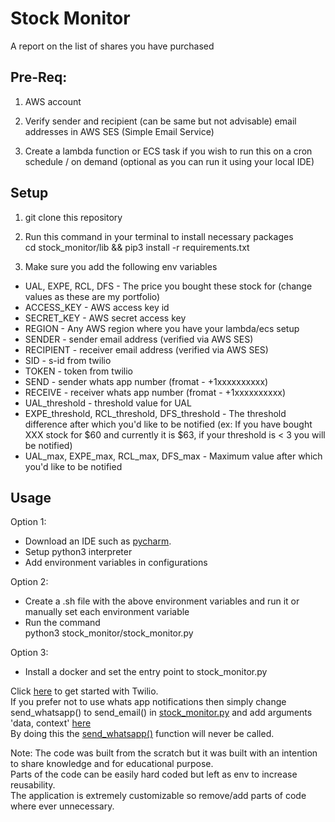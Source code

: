 # Stock Monitor
A report on the list of shares you have purchased

## Pre-Req:

1. AWS account

2. Verify sender and recipient (can be same but not advisable) email addresses in AWS SES (Simple Email Service)

3. Create a lambda function or ECS task if you wish to run this on a cron schedule / on demand (optional as you can run it using your local IDE)

## Setup

1. git clone this repository

2. Run this command in your terminal to install necessary packages<br/>cd stock_monitor/lib && pip3 install -r requirements.txt

2. Make sure you add the following env variables
* UAL, EXPE, RCL, DFS - The price you bought these stock for (change values as these are my portfolio)
* ACCESS_KEY - AWS access key id
* SECRET_KEY - AWS secret access key
* REGION - Any AWS region where you have your lambda/ecs setup
* SENDER - sender email address (verified via AWS SES)
* RECIPIENT - receiver email address (verified via AWS SES)
* SID - s-id from twilio
* TOKEN - token from twilio
* SEND - sender whats app number (fromat - +1xxxxxxxxxx)
* RECEIVE - receiver whats app number (fromat - +1xxxxxxxxxx)
* UAL_threshold - threshold value for UAL
* EXPE_threshold, RCL_threshold, DFS_threshold - The threshold difference after which you'd like to be notified (ex: If you have bought XXX stock for $60 and currently it is $63, if your threshold is < 3 you will be notified)
* UAL_max, EXPE_max, RCL_max, DFS_max - Maximum value after which you'd like to be notified

## Usage

Option 1:
  * Download an IDE such as [pycharm](https://www.jetbrains.com/pycharm/download/download-thanks.html).
  * Setup python3 interpreter
  * Add environment variables in configurations
  
Option 2:
  * Create a .sh file with the above environment variables and run it or manually set each environment variable
  * Run the command<br/>python3 stock_monitor/stock_monitor.py
  
Option 3:
  * Install a docker and set the entry point to stock_monitor.py

Click [here](https://www.twilio.com/docs/whatsapp/quickstart/python) to get started with Twilio.<br/>If you prefer not to use whats app notifications then simply change send_whatsapp() to send_email() in [stock_monitor.py](https://github.com/vignesh1793/stock_monitor/blob/master/stock_monitor.py#L92) and add arguments 'data, context' [here](https://github.com/vignesh1793/stock_monitor/blob/master/stock_monitor.py#L51)<br/>By doing this the [send_whatsapp()](https://github.com/vignesh1793/stock_monitor/blob/master/stock_monitor.py#L62-L76) function will never be called.


Note: The code was built from the scratch but it was built with an intention to share knowledge and for educational purpose.<br/>Parts of the code can be easily hard coded but left as env to increase reusability.<br/>The application is extremely customizable so remove/add parts of code where ever unnecessary.
